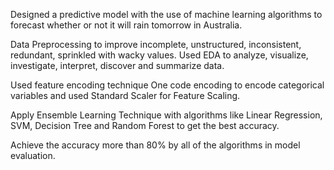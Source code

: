 Designed a predictive model with the use of machine learning algorithms to forecast
whether or not it will rain tomorrow in Australia.


Data Preprocessing to improve incomplete, unstructured, inconsistent, redundant,
sprinkled with wacky values. Used EDA to analyze, visualize, investigate, interpret,
discover and summarize data.


Used feature encoding technique One code encoding to encode categorical variables
and used Standard Scaler for Feature Scaling.


Apply Ensemble Learning Technique with algorithms like Linear Regression, SVM,
Decision Tree and Random Forest to get the best accuracy.


Achieve the accuracy more than 80% by all of the algorithms in model evaluation.
